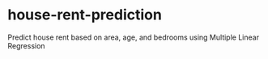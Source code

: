 # house-rent-prediction
 Predict house rent based on area, age, and bedrooms using Multiple Linear Regression
